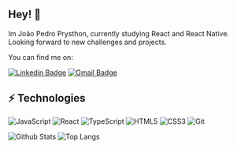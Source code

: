 ## Hey! 🖖

Im João Pedro Prysthon, currently studying React and React Native. Looking forward to new challenges and projects.

You can find me on:

[![Linkedin Badge](https://img.shields.io/badge/-pedroprysthon-blue?style=flat-square&logo=Linkedin&logoColor=white&link=https://www.linkedin.com/in/pedroprysthon)](https://www.linkedin.com/in/pedroprysthon)
[![Gmail Badge](https://img.shields.io/badge/-joaopedroprysthon@gmail.com-c14438?style=flat-square&logo=Gmail&logoColor=white&link=mailto:joaopedroprysthon@gmail.com)](mailto:joaopedroprysthon@gmail.com)

## :zap: Technologies

![JavaScript](https://img.shields.io/badge/-JavaScript-black?style=flat-square&logo=javascript)
![React](https://img.shields.io/badge/-React-black?style=flat-square&logo=react)
![TypeScript](https://img.shields.io/badge/-TypeScript-007ACC?style=flat-square&logo=typescript)
![HTML5](https://img.shields.io/badge/-HTML5-E34F26?style=flat-square&logo=html5&logoColor=white)
![CSS3](https://img.shields.io/badge/-CSS3-1572B6?style=flat-square&logo=css3)
![Git](https://img.shields.io/badge/-Git-black?style=flat-square&logo=git)
 
![Github Stats](https://github-readme-stats.vercel.app/api?username=pedroprysthon&count_private=true&show_icons=true&include_all_commits=true)
![Top Langs](https://github-readme-stats.vercel.app/api/top-langs/?username=pedroprysthon&hide=TeX&layout=compact)
